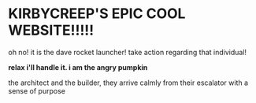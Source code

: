 # KIRBYCREEP'S EPIC COOL WEBSITE!!!!!
oh no! it is the dave rocket launcher! take action regarding that individual!

**relax i'll handle it. i am the angry pumpkin**

the architect and the builder, they arrive calmly from their escalator with a sense of purpose
